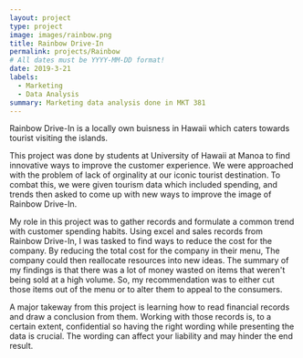 ```yaml
---
layout: project
type: project
image: images/rainbow.png
title: Rainbow Drive-In
permalink: projects/Rainbow
# All dates must be YYYY-MM-DD format!
date: 2019-3-21
labels:
  - Marketing
  - Data Analysis
summary: Marketing data analysis done in MKT 381
---
```


Rainbow Drive-In is a locally own buisness in Hawaii which caters towards tourist visiting the islands. 

This project was done by students at University of Hawaii at Manoa to find innovative ways to improve the customer experience. We were approached with the problem of lack of orginality at our iconic tourist destination. To combat this, we were given tourism data which included spending, and trends then asked to come up with new ways to improve the image of Rainbow Drive-In. 

My role in this project was to gather records and formulate a common trend with customer spending habits. Using excel and sales records from Rainbow Drive-In, I was tasked to find ways to reduce the cost for the company. By reducing the total cost for the company in their menu, The company could then reallocate resources into new ideas. The summary of my findings is that there was a lot of money wasted on items that weren't being sold at a high volume. So, my recommendation was to either cut those items out of the menu or to alter them to appeal to the consumers.

A major takeway from this project is learning how to read financial records and draw a conclusion from them. Working with those records is, to a certain extent, confidential so having the right wording while presenting the data is crucial. The wording can affect your liability and may hinder the end result.
